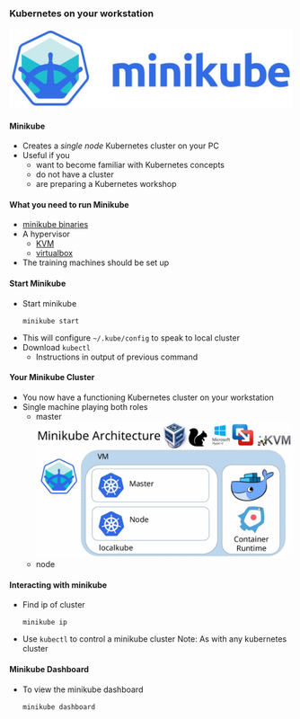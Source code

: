 ### Kubernetes on your workstation


<!-- .slide: class="image-slide" -->
![minikube-logo](img/minikube-logo-big.jpeg "Minikube Logo")



#### Minikube
* Creates a <!-- .element: class="fragment" data-fragment-index="0" -->_single node_ Kubernetes cluster on your PC
* Useful if you <!-- .element: class="fragment" data-fragment-index="1" -->
   + want to become familiar with Kubernetes concepts <!-- .element: class="fragment" data-fragment-index="2" -->
   + do not have a cluster <!-- .element: class="fragment" data-fragment-index="3" -->
   + are preparing a Kubernetes workshop <!-- .element: class="fragment" data-fragment-index="4" -->



#### What you need to run Minikube
* [minikube binaries](https://kubernetes.io/docs/tasks/tools/install-minikube/)
* A hypervisor
  + [KVM](https://www.linux-kvm.org/page/Main_Page)
  + [virtualbox](https://www.virtualbox.org/wiki/Downloads)
* The training machines should be set up



#### Start Minikube
* Start minikube
   ```
   minikube start
   ```
* This will configure `~/.kube/config` to speak to local cluster
* Download `kubectl` 
   + Instructions in output of previous command


#### Your Minikube Cluster
* You now have a functioning Kubernetes cluster on your workstation 
* Single machine playing both roles
   + master![minikube-arch](img/minikube-arch.png "Minikube Arch") <!-- .element: class="img-right" width="60%"-->
   + node



#### Interacting with minikube
* Find  ip of cluster
   ```
   minikube ip
   ```
* Use `kubectl` to control a minikube cluster
Note: As with any kubernetes cluster



#### Minikube Dashboard
* To view the minikube dashboard
   ```
   minikube dashboard
   ```
